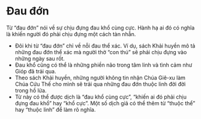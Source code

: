 # Đau đớn

Từ “đau đớn” nói về sự chịu đựng đau khổ cùng cực. Hành hạ ai đó có nghĩa là khiến người đó phải chịu đựng một cách tàn nhẫn.  
- Đôi khi từ “đau đớn” chỉ về nỗi đau thể xác. Ví dụ, sách Khải huyền mô tả những đau đớn thể xác mà người thờ “con thú” sẽ phải chịu đựng vào những ngày sau rốt. 
- Đau khổ cũng có thể là những phiền não trong tâm linh và tình cảm như Gióp đã trải qua. 
- Theo sách Khải huyền, những người không tin nhận Chúa Giê-xu làm Chúa Cứu Thế cho mình sẽ trải qua những đau đớn thuộc linh đời đời trong hồ lửa. 
- Từ này có thể được dịch là “đau khổ cùng cực”, “khiến ai đó phải chịu đựng đau khổ” hay “khổ cực”. Một số dịch giả có thể thêm từ “thuộc thể” hay “thuộc linh” để làm rõ nghĩa.

